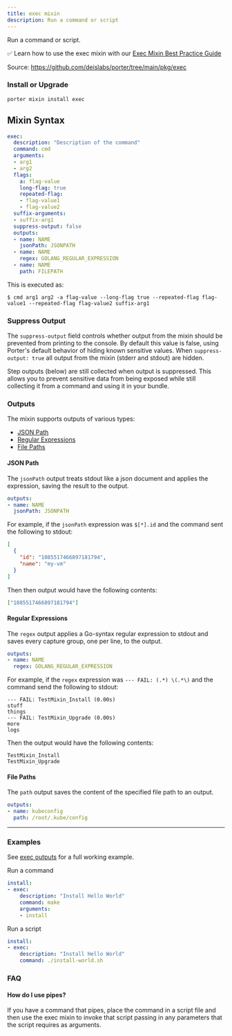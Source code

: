 ```yaml
---
title: exec mixin
description: Run a command or script
---
```


Run a command or script.

✅ Learn how to use the exec mixin with our [Exec Mixin Best Practice Guide](/best-practices/exec-mixin/)

Source: https://github.com/deislabs/porter/tree/main/pkg/exec

### Install or Upgrade
```
porter mixin install exec
```

## Mixin Syntax

```yaml
exec:
  description: "Description of the command"
  command: cmd
  arguments:
  - arg1
  - arg2
  flags:
    a: flag-value
    long-flag: true
    repeated-flag:
    - flag-value1
    - flag-value2
  suffix-arguments:
  - suffix-arg1
  suppress-output: false
  outputs:
  - name: NAME
    jsonPath: JSONPATH
  - name: NAME
    regex: GOLANG_REGULAR_EXPRESSION
  - name: NAME
    path: FILEPATH
```

This is executed as:

```
$ cmd arg1 arg2 -a flag-value --long-flag true --repeated-flag flag-value1 --repeated-flag flag-value2 suffix-arg1
```

### Suppress Output

The `suppress-output` field controls whether output from the mixin should be
prevented from printing to the console. By default this value is false, using
Porter's default behavior of hiding known sensitive values. When 
`suppress-output: true` all output from the mixin (stderr and stdout) are hidden.

Step outputs (below) are still collected when output is suppressed. This allows
you to prevent sensitive data from being exposed while still collecting it from
a command and using it in your bundle.

### Outputs

The mixin supports outputs of various types:

* [JSON Path](#json-path)
* [Regular Expressions](#regular-expressions)
* [File Paths](#file-paths)


#### JSON Path

The `jsonPath` output treats stdout like a json document and applies the expression, saving the result to the output.

```yaml
outputs:
- name: NAME
  jsonPath: JSONPATH
```

For example, if the `jsonPath` expression was `$[*].id` and the command sent the following to stdout: 

```json
[
  {
    "id": "1085517466897181794",
    "name": "my-vm"
  }
]
```

Then then output would have the following contents:

```json
["1085517466897181794"]
```

#### Regular Expressions

The `regex` output applies a Go-syntax regular expression to stdout and saves every capture group, one per line, to the output.

```yaml
outputs:
- name: NAME
  regex: GOLANG_REGULAR_EXPRESSION
```

For example, if the `regex` expression was `--- FAIL: (.*) \(.*\)` and the command send the following to stdout:

```
--- FAIL: TestMixin_Install (0.00s)
stuff
things
--- FAIL: TestMixin_Upgrade (0.00s)
more
logs
```

Then the output would have the following contents:

```
TestMixin_Install
TestMixin_Upgrade
```

#### File Paths

The `path` output saves the content of the specified file path to an output.

```yaml
outputs:
- name: kubeconfig
  path: /root/.kube/config
```

---

### Examples

See [exec outputs][exec-outputs] for a full working example.

Run a command
```yaml
install:
- exec:
    description: "Install Hello World"
    command: make
    arguments:
    - install
```

Run a script
```yaml
install:
- exec:
    description: "Install Hello World"
    command: ./install-world.sh
```

[exec-outputs]: https://porter.sh/src/examples/exec-outputs/

### FAQ

#### How do I use pipes?

If you have a command that pipes, place the command in a script file and then
use the exec mixin to invoke that script passing in any parameters that the
script requires as arguments.
